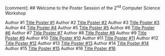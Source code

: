[comment]: ## Welcome to the Poster Session of the 2<sup>nd</sup> Computer Science Workshop


Author #1 [Title Poster #1](https://github.com/docs-dibris/CSW21/blob/gh-pages/Poster/a0poster.pdf)
Author #2 [Title Poster #2](https://github.com/docs-dibris/CSW21/blob/gh-pages/Poster/a0poster.pdf)
Author #3 [Title Poster #3](https://github.com/docs-dibris/CSW21/blob/gh-pages/Poster/a0poster.pdf)
Author #4 [Title Poster #4](https://github.com/docs-dibris/CSW21/blob/gh-pages/Poster/a0poster.pdf)
Author #5 [Title Poster #5](https://github.com/docs-dibris/CSW21/blob/gh-pages/Poster/a0poster.pdf)
Author #6 [Title Poster #6](https://github.com/docs-dibris/CSW21/blob/gh-pages/Poster/a0poster.pdf)
Author #7 [Title Poster #7](https://github.com/docs-dibris/CSW21/blob/gh-pages/Poster/a0poster.pdf)
Author #8 [Title Poster #8](https://github.com/docs-dibris/CSW21/blob/gh-pages/Poster/a0poster.pdf)
Author #9 [Title Poster #9](https://github.com/docs-dibris/CSW21/blob/gh-pages/Poster/a0poster.pdf)
Author #10 [Title Poster #10](https://github.com/docs-dibris/CSW21/blob/gh-pages/Poster/a0poster.pdf)
Author #11 [Title Poster #11](https://github.com/docs-dibris/CSW21/blob/gh-pages/Poster/a0poster.pdf)
Author #12 [Title Poster #12](https://github.com/docs-dibris/CSW21/blob/gh-pages/Poster/a0poster.pdf)
Author #13 [Title Poster #13](https://github.com/docs-dibris/CSW21/blob/gh-pages/Poster/a0poster.pdf)
Author #14 [Title Poster #14](https://github.com/docs-dibris/CSW21/blob/gh-pages/Poster/a0poster.pdf)
Author #15 [Title Poster #15](https://github.com/docs-dibris/CSW21/blob/gh-pages/Poster/a0poster.pdf)
Author #16 [Title Poster #16](https://github.com/docs-dibris/CSW21/blob/gh-pages/Poster/a0poster.pdf)
